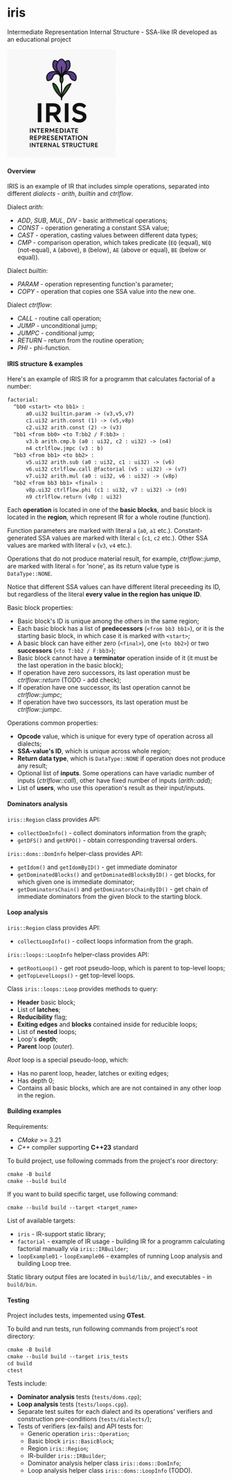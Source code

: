 # iris
Intermediate Representation Internal Structure - SSA-like IR developed as an educational project

<img src="images/logo.png" alt="logo" width="250">

#### Overview

IRIS is an example of IR that includes simple operations, separated into different _dialects_ - _arith_, _builtin_ and _ctrlflow_.

Dialect _arith_:
- _ADD_, _SUB_, _MUL_, _DIV_ - basic arithmetical operations;
- _CONST_ - operation generating a constant SSA value;
- _CAST_ - operation, casting values between different data types;
- _CMP_ - comparison operation, which takes predicate (``EQ`` (equal), ``NEQ`` (not-equal), ``A`` (above), ``B`` (below), ``AE`` (above or equal), ``BE`` (below or equal)).

Dialect _builtin_:
- _PARAM_ - operation representing function's parameter;
- _COPY_ - operation that copies one SSA value into the new one.
    
Dialect _ctrlflow_:
- _CALL_ - routine call operation;
- _JUMP_ - unconditional jump;
- _JUMPC_ - conditional jump;
- _RETURN_ - return from the routine operation;
- _PHI_ - phi-function.

#### IRIS structure & examples

Here's an example of IRIS IR for a programm that calculates factorial of a number:
```text
factorial:
  ^bb0 <start> <to bb1> :
      a0.ui32 builtin.param -> (v3,v5,v7)
      c1.ui32 arith.const (1) -> (v5,v8p)
      c2.ui32 arith.const (2) -> (v3)
  ^bb1 <from bb0> <to T:bb2 / F:bb3> :
      v3.b arith.cmp.b (a0 : ui32, c2 : ui32) -> (n4)
      n4 ctrlflow.jmpc (v3 : b)
  ^bb3 <from bb1> <to bb2> :
      v5.ui32 arith.sub (a0 : ui32, c1 : ui32) -> (v6)
      v6.ui32 ctrlflow.call @factorial (v5 : ui32) -> (v7)
      v7.ui32 arith.mul (a0 : ui32, v6 : ui32) -> (v8p)
  ^bb2 <from bb3 bb1> <final> :
      v8p.ui32 ctrlflow.phi (c1 : ui32, v7 : ui32) -> (n9)
      n9 ctrlflow.return (v8p : ui32)
```

Each **operation** is located in one of the **basic blocks**, and basic block is located in the **region**, which represent IR for a whole routine (function).

Function parameters are marked with literal ``a`` (``a0``, ``a1`` etc.).
Constant-generated SSA values are marked with literal ``c`` (``c1``, ``c2`` etc.).
Other SSA values are marked with literal ``v`` (``v3``, ``v4`` etc.).

Operations that do not produce material result, for example, _ctrlflow::jump_, are marked with literal ``n`` for 'none', as its return value type is ``DataType::NONE``.

Notice that different SSA values can have different literal preceeding its ID, but regardless of the literal **every value in the region has unique ID**.

Basic block properties:
- Basic block's ID is unique among the others in the same region;
- Each basic block has a list of **predecessors** (``<from bb3 bb1>``), or it is the starting basic block, in which case it is marked with ``<start>``;
- A basic block can have either zero (``<final>``), one (``<to bb2>``) or two **successors** (``<to T:bb2 / F:bb3>``);
- Basic block cannot have a **terminator** operation inside of it (it must be the last operation in the basic block);
- If operation have zero successors, its last operation must be _ctrlflow::return_ (TODO - add check);
- If operation have one successor, its last operation cannot be _ctrlflow::jumpc_;
- If operation have two successors, its last operation must be _ctrlflow::jumpc_.

Operations common properties:
- **Opcode** value, which is unique for every type of operation across all dialects;
- **SSA-value's ID**, which is unique across whole region;
- **Return data type**, which is ``DataType::NONE`` if operation does not produce any result;
- Optional list of **inputs**. Some operations can have variadic number of inputs (_ctrlflow::call_), other have fixed number of inputs (_arith::add_);
- List of **users**, who use this operation's result as their input/inputs.

#### Dominators analysis

``iris::Region`` class provides API:
- ``collectDomInfo()`` - collect dominators information from the graph;
- ``getDFS()`` and ``getRPO()`` - obtain corresponding traversal orders.

``iris::doms::DomInfo`` helper-class provides API:
- ``getIdom()`` and ``getIdomByID()`` - get immediate dominator
- ``getDominatedBlocks()`` and ``getDominatedBlocksByID()`` - get blocks, for which given one is immediate dominator;
- ``getDominatorsChain()`` and ``getDominatorsChainByID()`` - get chain of immediate dominators from the given block to the starting block.

#### Loop analysis

``iris::Region`` class provides API:
- ``collectLoopInfo()`` - collect loops information from the graph.

``iris::loops::LoopInfo`` helper-class provides API:
- ``getRootLoop()`` - get root pseudo-loop, which is parent to top-level loops;
- ``getTopLevelLoops()`` - get top-level loops.

Class ``iris::loops::Loop`` provides methods to query:
- **Header** basic block;
- List of **latches**;
- **Reducibility** flag;
- **Exiting edges** and **blocks** contained inside for reducible loops;
- List of **nested** loops;
- Loop's **depth**;
- **Parent** loop (_outer_).

_Root_ loop is a special pseudo-loop, which:
- Has no parent loop, header, latches or exiting edges;
- Has depth 0;
- Contains all basic blocks, which are are not contained in any other loop in the region.

#### Building examples

Requirements:
- _CMake_ >= 3.21
- _C++_ compiler supporting **C++23** standard

To build project, use following commads from the project's roor directory:
```text
cmake -B build
cmake --build build
```

If you want to build specific target, use following command:
```text
cmake --build build --target <target_name>
```

List of available targets:
- ``iris`` - IR-support static library;
- ``factorial`` - example of IR usage - building IR for a programm calculating factorial manually via ``iris::IRBuilder``;
- ``loopExample01`` - ``loopExample06`` - examples of running Loop analysis and building Loop tree.

Static library output files are located in ``build/lib/``, and executables - in ``build/bin``.

#### Testing

Project includes tests, impemented using **GTest**.

To build and run tests, run following commands from project's root directory:
```text
cmake -B build
cmake --build build --target iris_tests
cd build
ctest
```

Tests include:
- **Dominator analysis** tests (``tests/doms.cpp``);
- **Loop analysis** tests (``tests/loops.cpp``).
- Separate test suites for each dialect and its operations' verifiers and construction pre-conditions (``tests/dialects/``);
- Tests of verifiers (ex-fails) and API tests for:
    - Generic operation ``iris::Operation``;
    - Basic block ``iris::BasicBlock``;
    - Region ``iris::Region``;
    - IR-builder ``iris::IRBuilder``;
    - Dominator analysis helper class ``iris::doms::DomInfo``;
    - Loop analysis helper class ``iris::doms::LoopInfo`` (TODO).

